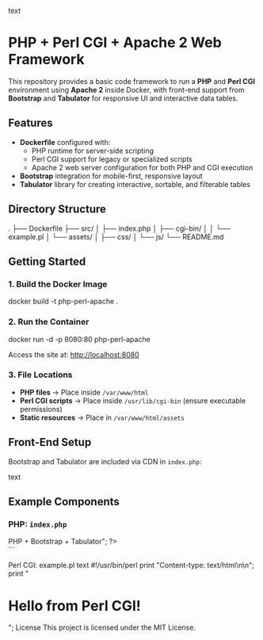 text
# PHP + Perl CGI + Apache 2 Web Framework

This repository provides a basic code framework to run a **PHP** and **Perl CGI** environment using **Apache 2** inside Docker, with front-end support from **Bootstrap** and **Tabulator** for responsive UI and interactive data tables.

## Features
- **Dockerfile** configured with:
  - PHP runtime for server-side scripting
  - Perl CGI support for legacy or specialized scripts
  - Apache 2 web server configuration for both PHP and CGI execution
- **Bootstrap** integration for mobile-first, responsive layout
- **Tabulator** library for creating interactive, sortable, and filterable tables

## Directory Structure
.
├── Dockerfile
├── src/
│ ├── index.php
│ ├── cgi-bin/
│ │ └── example.pl
│ └── assets/
│ ├── css/
│ └── js/
└── README.md

## Getting Started

### 1. Build the Docker Image
docker build -t php-perl-apache .

### 2. Run the Container
docker run -d -p 8080:80 php-perl-apache

Access the site at: [http://localhost:8080](http://localhost:8080)

### 3. File Locations
- **PHP files** → Place inside `/var/www/html`
- **Perl CGI scripts** → Place inside `/usr/lib/cgi-bin` (ensure executable permissions)
- **Static resources** → Place in `/var/www/html/assets`

## Front-End Setup
Bootstrap and Tabulator are included via CDN in `index.php`:
<link rel="stylesheet" href="https://cdn.jsdelivr.net/npm/bootstrap@5.3.0/dist/css/bootstrap.min.css"> <link rel="stylesheet" href="https://unpkg.com/tabulator-tables@5.5.0/dist/css/tabulator.min.css"> <script src="https://cdn.jsdelivr.net/npm/bootstrap@5.3.0/dist/js/bootstrap.bundle.min.js"></script> <script src="https://unpkg.com/tabulator-tables@5.5.0/dist/js/tabulator.min.js"></script>
text

## Example Components

### PHP: `index.php`
<?php echo "<h1>PHP + Bootstrap + Tabulator</h1>"; ?> <div id="example-table"></div> <script> var table = new Tabulator("#example-table", { data: [ {id:1, name:"Alice", age:25}, {id:2, name:"Bob", age:30} ], columns:[ {title:"ID", field:"id"}, {title:"Name", field:"name"}, {title:"Age", field:"age"} ] }); </script> ```
Perl CGI: example.pl
text
#!/usr/bin/perl
print "Content-type: text/html\n\n";
print "<h1>Hello from Perl CGI!</h1>";
License
This project is licensed under the MIT License.